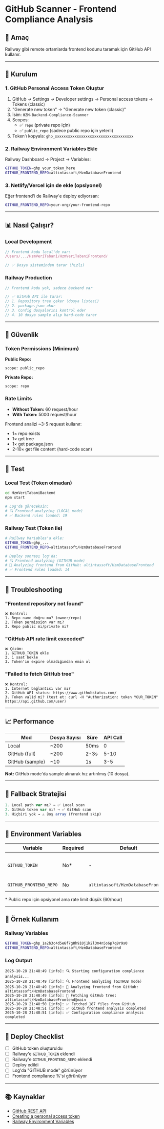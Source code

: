 # GitHub Scanner - Frontend Compliance Analysis

## 🎯 Amaç

Railway gibi remote ortamlarda frontend kodunu taramak için GitHub API kullanır.

---

## 🔧 Kurulum

### 1. GitHub Personal Access Token Oluştur

1. GitHub → Settings → Developer settings → Personal access tokens → Tokens (classic)
2. "Generate new token" → "Generate new token (classic)"
3. İsim: `HZM-Backend-Compliance-Scanner`
4. Scopes:
   - ✅ `repo` (private repo için)
   - ✅ `public_repo` (sadece public repo için yeterli)
5. Token'ı kopyala: `ghp_xxxxxxxxxxxxxxxxxxxxxxxxxxxxxxxxxxxx`

### 2. Railway Environment Variables Ekle

Railway Dashboard → Project → Variables:

```bash
GITHUB_TOKEN=ghp_your_token_here
GITHUB_FRONTEND_REPO=altintassoft/HzmDatabaseFrontend
```

### 3. Netlify/Vercel için de ekle (opsiyonel)

Eğer frontend'i de Railway'e deploy ediyorsan:

```bash
GITHUB_FRONTEND_REPO=your-org/your-frontend-repo
```

---

## 📊 Nasıl Çalışır?

### **Local Development**
```javascript
// Frontend kodu local'de var:
/Users/.../HzmVeriTabani/HzmVeriTabaniFrontend/

// ✅ Dosya sisteminden tarar (hızlı)
```

### **Railway Production**
```javascript
// Frontend kodu yok, sadece backend var

// ✅ GitHub API ile tarar:
// 1. Repository tree çeker (dosya listesi)
// 2. package.json okur
// 3. Config dosyalarını kontrol eder
// 4. 10 dosya sample alıp hard-code tarar
```

---

## 🔐 Güvenlik

### Token Permissions (Minimum)

**Public Repo:**
```
scope: public_repo
```

**Private Repo:**
```
scope: repo
```

### Rate Limits

- **Without Token:** 60 request/hour
- **With Token:** 5000 request/hour

Frontend analizi ~3-5 request kullanır:
- 1× repo exists
- 1× get tree
- 1× get package.json
- 2-10× get file content (hard-code scan)

---

## 🧪 Test

### Local Test (Token olmadan)
```bash
cd HzmVeriTabaniBackend
npm start

# Log'da göreceksin:
# 🔍 Frontend analyzing (LOCAL mode)
# ✅ Backend rules loaded: 19
```

### Railway Test (Token ile)
```bash
# Railway Variables'a ekle:
GITHUB_TOKEN=ghp_...
GITHUB_FRONTEND_REPO=altintassoft/HzmDatabaseFrontend

# Deploy sonrası log'da:
# 🔍 Frontend analyzing (GITHUB mode)
# 📡 Analyzing frontend from GitHub: altintassoft/HzmDatabaseFrontend
# ✅ Frontend rules loaded: 14
```

---

## 🐛 Troubleshooting

### "Frontend repository not found"
```
❌ Kontrol:
1. Repo name doğru mu? (owner/repo)
2. Token permission var mı?
3. Repo public mi/private mi?
```

### "GitHub API rate limit exceeded"
```
❌ Çözüm:
1. GITHUB_TOKEN ekle
2. 1 saat bekle
3. Token'ın expire olmadığından emin ol
```

### "Failed to fetch GitHub tree"
```
❌ Kontrol:
1. İnternet bağlantısı var mı?
2. GitHub API status: https://www.githubstatus.com/
3. Token valid mi? (test et: curl -H "Authorization: token YOUR_TOKEN" https://api.github.com/user)
```

---

## 📈 Performance

| Mod | Dosya Sayısı | Süre | API Call |
|-----|-------------|------|----------|
| Local | ~200 | 50ms | 0 |
| GitHub (full) | ~200 | 2-3s | 5-10 |
| GitHub (sample) | ~10 | 1s | 3-5 |

**Not:** GitHub mode'da sample alınarak hız artırılmış (10 dosya).

---

## 🔄 Fallback Stratejisi

```javascript
1. Local path var mı? → ✅ Local scan
2. GitHub token var mı? → ✅ GitHub scan
3. Hiçbiri yok → ⚠️ Boş array (frontend skip)
```

---

## 📝 Environment Variables

| Variable | Required | Default | Description |
|----------|----------|---------|-------------|
| `GITHUB_TOKEN` | No* | - | GitHub personal access token |
| `GITHUB_FRONTEND_REPO` | No | `altintassoft/HzmDatabaseFrontend` | Format: `owner/repo` |

\* Public repo için opsiyonel ama rate limit düşük (60/hour)

---

## 🎯 Örnek Kullanım

### Railway Variables
```bash
GITHUB_TOKEN=ghp_1a2b3c4d5e6f7g8h9i0j1k2l3m4n5o6p7q8r9s0
GITHUB_FRONTEND_REPO=altintassoft/HzmDatabaseFrontend
```

### Log Output
```
2025-10-28 21:48:49 [info]: 🔍 Starting configuration compliance analysis...
2025-10-28 21:48:49 [info]: 🔍 Frontend analyzing (GITHUB mode)
2025-10-28 21:48:49 [info]: 📡 Analyzing frontend from GitHub: altintassoft/HzmDatabaseFrontend
2025-10-28 21:48:49 [info]: 📡 Fetching GitHub tree: altintassoft/HzmDatabaseFrontend@main
2025-10-28 21:48:50 [info]: ✅ Fetched 187 files from GitHub
2025-10-28 21:48:51 [info]: ✅ GitHub frontend analysis completed
2025-10-28 21:48:51 [info]: ✅ Configuration compliance analysis completed
```

---

## 🚀 Deploy Checklist

- [ ] GitHub token oluşturuldu
- [ ] Railway'e `GITHUB_TOKEN` eklendi
- [ ] Railway'e `GITHUB_FRONTEND_REPO` eklendi
- [ ] Deploy edildi
- [ ] Log'da "GITHUB mode" görünüyor
- [ ] Frontend compliance %'si görünüyor

---

## 📚 Kaynaklar

- [GitHub REST API](https://docs.github.com/en/rest)
- [Creating a personal access token](https://docs.github.com/en/authentication/keeping-your-account-and-data-secure/managing-your-personal-access-tokens)
- [Railway Environment Variables](https://docs.railway.app/guides/variables)

